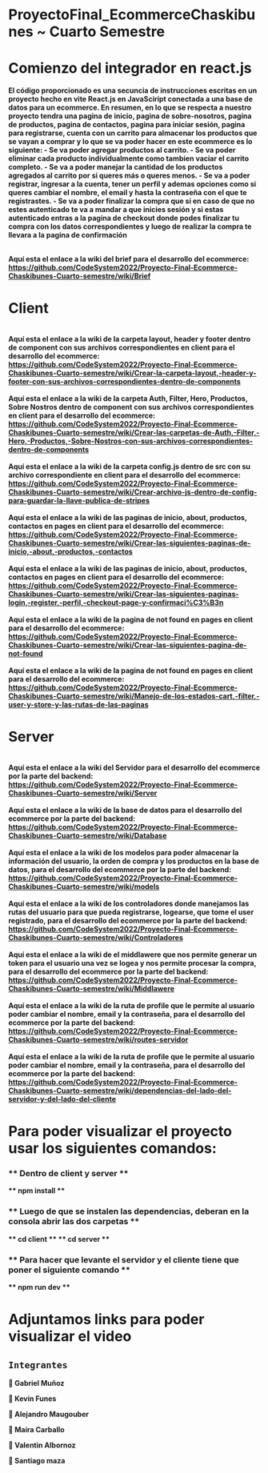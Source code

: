 # ProyectoFinal_EcommerceChaskibunes ~ Cuarto Semestre

<h1>Comienzo del integrador en react.js</h1>
<strong>El código proporcionado es una secuncia de instrucciones escritas en un proyecto hecho en vite React.js en JavaSciript conectada a una base de datos para un ecommerce. En resumen, en lo que se respecta a nuestro proyecto tendra una pagina de inicio, pagina de sobre-nosotros, pagina de productos, pagina de contactos, pagina para iniciar sesión, pagina para registrarse, cuenta con un carrito para almacenar los productos que se vayan a comprar y lo que se va poder hacer en este ecommerce es lo siguiente: 
- Se va poder agregar productos al carrito.
- Se va poder eliminar cada producto individualmente como tambien vaciar el carrito completo.
- Se va a poder manejar la cantidad de los productos agregados al carrito por si queres más o queres menos.
- Se va a poder registrar, ingresar a la cuenta, tener un perfil y ademas opciones como si queres cambiar el nombre, el email y hasta la contraseña con el que te registrastes.
- Se va a poder finalizar la compra que si en caso de que no estes autenticado te va a mandar a que inicies sesión y si estas autenticado entras a la pagina de checkout donde podes finalizar tu compra con los datos correspondientes y luego de realizar la compra te llevara a la pagina de confirmación
</strong>



<br><strong>
Aquí esta el enlace a la wiki del brief para el desarrollo del ecommerce: https://github.com/CodeSystem2022/Proyecto-Final-Ecommerce-Chaskibunes-Cuarto-semestre/wiki/Brief</strong>
<br><strong>


# Client
<br><strong>
Aquí esta el enlace a la wiki de la carpeta layout, header y footer dentro de component con sus archivos correspondientes en client para el desarrollo del ecommerce: https://github.com/CodeSystem2022/Proyecto-Final-Ecommerce-Chaskibunes-Cuarto-semestre/wiki/Crear-la-carpeta-layout,-header-y-footer-con-sus-archivos-correspondientes-dentro-de-components</strong>
<br><strong>
<br><strong>
Aquí esta el enlace a la wiki de la carpeta Auth, Filter, Hero, Productos, Sobre Nostros dentro de component con sus archivos correspondientes en client para el desarrollo del ecommerce: https://github.com/CodeSystem2022/Proyecto-Final-Ecommerce-Chaskibunes-Cuarto-semestre/wiki/Crear-las-carpetas-de-Auth,-Filter,-Hero,-Productos,-Sobre-Nostros-con-sus-archivos-correspondientes-dentro-de-components</strong>
<br><strong>
<br><strong>
Aquí esta el enlace a la wiki de la carpeta config.js dentro de src con su archivo correspondiente en client para el desarrollo del ecommerce: https://github.com/CodeSystem2022/Proyecto-Final-Ecommerce-Chaskibunes-Cuarto-semestre/wiki/Crear-archivo-js-dentro-de-config-para-guardar-la-llave-publica-de-stripes</strong>
<br><strong>
<br><strong>
Aquí esta el enlace a la wiki de las paginas de inicio, about, productos, contactos en pages en client para el desarrollo del ecommerce: https://github.com/CodeSystem2022/Proyecto-Final-Ecommerce-Chaskibunes-Cuarto-semestre/wiki/Crear-las-siguientes-paginas-de-inicio,-about,-productos,-contactos</strong>
<br><strong>
<br><strong>
Aquí esta el enlace a la wiki de las paginas de inicio, about, productos, contactos en pages en client para el desarrollo del ecommerce: https://github.com/CodeSystem2022/Proyecto-Final-Ecommerce-Chaskibunes-Cuarto-semestre/wiki/Crear-las-siguientes-paginas-login,-register,-perfil,-checkout-page-y-confirmaci%C3%B3n</strong>
<br><strong>
<br><strong>
Aquí esta el enlace a la wiki de la pagina de not found en pages en client para el desarrollo del ecommerce: https://github.com/CodeSystem2022/Proyecto-Final-Ecommerce-Chaskibunes-Cuarto-semestre/wiki/Crear-las-siguientes-pagina-de-not-found</strong>
<br><strong>
<br><strong>
Aquí esta el enlace a la wiki de la pagina de not found en pages en client para el desarrollo del ecommerce: https://github.com/CodeSystem2022/Proyecto-Final-Ecommerce-Chaskibunes-Cuarto-semestre/wiki/Manejo-de-los-estados-cart,-filter,-user-y-store-y-las-rutas-de-las-paginas</strong>
<br><strong>

# Server
<br><strong>
Aquí esta el enlace a la wiki del Servidor para el desarrollo del ecommerce por la parte del backend: https://github.com/CodeSystem2022/Proyecto-Final-Ecommerce-Chaskibunes-Cuarto-semestre/wiki/Server</strong>
<br><strong>
<br><strong>
Aquí esta el enlace a la wiki de la base de datos para el desarrollo del ecommerce por la parte del backend: https://github.com/CodeSystem2022/Proyecto-Final-Ecommerce-Chaskibunes-Cuarto-semestre/wiki/Database</strong>
<br><strong>
<br><strong>
Aquí esta el enlace a la wiki de los modelos para poder almacenar la información del usuario, la orden de compra y los productos en la base de datos, para el desarrollo del ecommerce por la parte del backend: https://github.com/CodeSystem2022/Proyecto-Final-Ecommerce-Chaskibunes-Cuarto-semestre/wiki/models</strong>
<br><strong>
<br><strong>
Aquí esta el enlace a la wiki de los controladores donde manejamos las rutas del usuario para que pueda registrarse, logearse, que tome el user registrado, para el desarrollo del ecommerce por la parte del backend: https://github.com/CodeSystem2022/Proyecto-Final-Ecommerce-Chaskibunes-Cuarto-semestre/wiki/Controladores</strong>
<br><strong>
<br><strong>
Aquí esta el enlace a la wiki de el middlawere que nos permite generar un token para el usuario una vez se logea y nos permite procesar la compra, para el desarrollo del ecommerce por la parte del backend: https://github.com/CodeSystem2022/Proyecto-Final-Ecommerce-Chaskibunes-Cuarto-semestre/wiki/Middlawere</strong>
<br><strong>
<br><strong>
Aquí esta el enlace a la wiki de la ruta de profile que le permite al usuario poder cambiar el nombre, email y la contraseña, para el desarrollo del ecommerce por la parte del backend: https://github.com/CodeSystem2022/Proyecto-Final-Ecommerce-Chaskibunes-Cuarto-semestre/wiki/routes-servidor</strong>
<br><strong>
<br><strong>
Aquí esta el enlace a la wiki de la ruta de profile que le permite al usuario poder cambiar el nombre, email y la contraseña, para el desarrollo del ecommerce por la parte del backend: https://github.com/CodeSystem2022/Proyecto-Final-Ecommerce-Chaskibunes-Cuarto-semestre/wiki/dependencias-del-lado-del-servidor-y-del-lado-del-cliente</strong>
<br><strong>

# Para poder visualizar el proyecto usar los siguientes comandos:

### ** Dentro de client y server **
** npm install **
### ** Luego de que se instalen las dependencias, deberan en la consola abrir las dos carpetas **
** cd client **
** cd server **
### ** Para hacer que levante el servidor y el cliente tiene que poner el siguiente comando **
** npm run dev **


# Adjuntamos links para poder visualizar el video

## `Integrantes`

:large_orange_diamond:  Gabriel Muñoz

:large_orange_diamond:  Kevin Funes  

:large_orange_diamond:  Alejandro Maugouber

:large_orange_diamond:  Maira Carballo

:large_orange_diamond:  Valentin Albornoz

:large_orange_diamond:  Santiago maza

